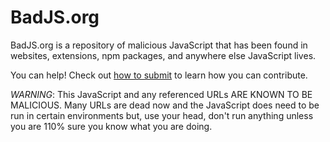 # BadJS.org

BadJS.org is a repository of malicious JavaScript that has been found in websites, extensions, npm packages, and anywhere else JavaScript lives.

You can help! Check out [how to submit](https://badjs.org/pages/submit) to learn how you can contribute.

*WARNING*: This JavaScript and any referenced URLs ARE KNOWN TO BE MALICIOUS. Many URLs are dead now and the JavaScript does need to be run in certain environments but, use your head, don't run anything unless you are 110% sure you know what you are doing.
